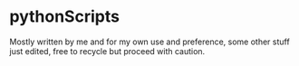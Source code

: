 # pythonScripts
Mostly written by me and for my own use and preference, some other stuff just edited, free to recycle but proceed with caution.
